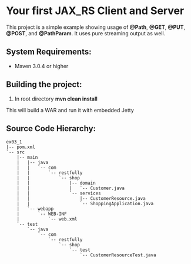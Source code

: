 Your first JAX_RS Client and Server
========================
This project is a simple example showing usage of **@Path**, **@GET**, **@PUT**, **@POST**, and **@PathParam**.  It uses pure streaming output as well. 


System Requirements:
-------------------------
- Maven 3.0.4 or higher



Building the project:
-------------------------

1. In root directory **mvn clean install**


This will build a WAR and run it with embedded Jetty



Source Code Hierarchy:
-------------------------

```
ex03_1
|-- pom.xml
`-- src
    |-- main
    |   |-- java
    |   |   `-- com
    |   |       `-- restfully
    |   |           `-- shop
    |   |               |-- domain
    |   |               |   `-- Customer.java
    |   |               `-- services
    |   |                   |-- CustomerResource.java
    |   |                   `-- ShoppingApplication.java
    |   `-- webapp
    |       `-- WEB-INF
    |           `-- web.xml
    `-- test
        `-- java
            `-- com
                `-- restfully
                    `-- shop
                        `-- test
                            `-- CustomerResourceTest.java
```